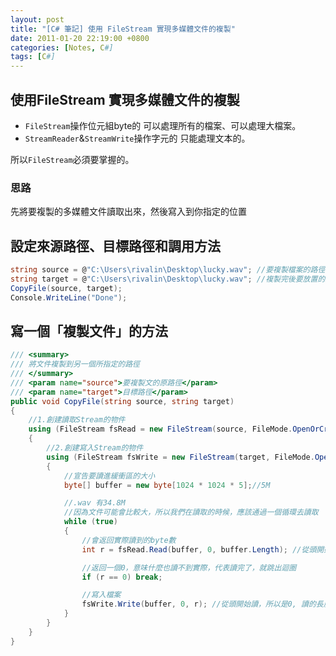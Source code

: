 ```yaml
---
layout: post
title: "[C# 筆記] 使用 FileStream 實現多媒體文件的複製"
date: 2011-01-20 22:19:00 +0800
categories: [Notes, C#]
tags: [C#]
---
```


## 使用FileStream 實現多媒體文件的複製
- `FileStream`操作位元組byte的
可以處理所有的檔案、可以處理大檔案。  
- `StreamReader`&`StreamWrite`操作字元的
只能處理文本的。

所以`FileStream`必須要掌握的。

### 思路
先將要複製的多媒體文件讀取出來，然後寫入到你指定的位置  

## 設定來源路徑、目標路徑和調用方法
```c#
string source = @"C:\Users\rivalin\Desktop\lucky.wav"; //要複製檔案的路徑
string target = @"C:\Users\rivalin\Desktop\lucky.wav"; //複製完後要放置的路徑
CopyFile(source, target);
Console.WriteLine("Done");
```

## 寫一個「複製文件」的方法
```c#
/// <summary>
/// 將文件複製到另一個所指定的路徑
/// </summary>
/// <param name="source">要複製文的原路徑</param>
/// <param name="target">目標路徑</param>
public void CopyFile(string source, string target)
{
    //1.創建讀取Stream的物件
    using (FileStream fsRead = new FileStream(source, FileMode.OpenOrCreate, FileAccess.Read))
    {
        //2.創建寫入Stream的物件
        using (FileStream fsWrite = new FileStream(target, FileMode.OpenOrCreate, FileAccess.Write))
        {
            //宣告要讀進緩衝區的大小
            byte[] buffer = new byte[1024 * 1024 * 5];//5M

            //.wav 有34.8M
            //因為文件可能會比較大，所以我們在讀取的時候，應該通過一個循環去讀取
            while (true)
            {
                //會返回實際讀到的byte數
                int r = fsRead.Read(buffer, 0, buffer.Length); //從頭開始讀，所以是0, 讀的長度為緩衝區的長度

                //返回一個0，意味什麼也讀不到實際，代表讀完了，就跳出迴圈
                if (r == 0) break;

                //寫入檔案
                fsWrite.Write(buffer, 0, r); //從頭開始讀，所以是0, 讀的長度為實際讀到的長度
            }
        }
    }
}
```
